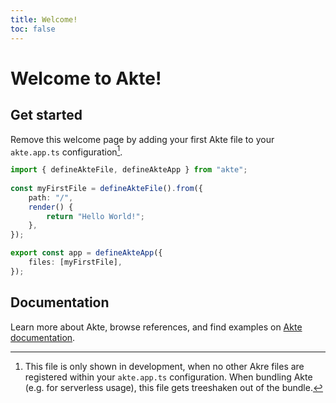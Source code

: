 ```yaml
---
title: Welcome!
toc: false
---
```


# Welcome to Akte!

## Get started

Remove this welcome page by adding your first Akte file to your `akte.app.ts` configuration[^1].

```typescript
import { defineAkteFile, defineAkteApp } from "akte";
	
const myFirstFile = defineAkteFile().from({
	path: "/",
	render() {
		return "Hello World!";
	},
});

export const app = defineAkteApp({
	files: [myFirstFile],
});
```

## Documentation

Learn more about Akte, browse references, and find examples on [Akte documentation](https://akte.js.org?source=welcome).

[^1]: This file is only shown in development, when no other Akre files are registered within your `akte.app.ts` configuration. When bundling Akte (e.g. for serverless usage), this file gets treeshaken out of the bundle.
